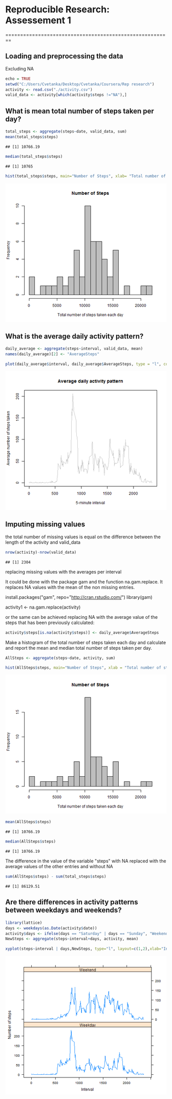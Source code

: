 # Reproducible Research: Assessement 1
========================================================


## Loading and preprocessing the data
  Excluding NA

```r
echo = TRUE
setwd("C:/Users/Cvetanka/Desktop/Cvetanka/Coursera/Rep research")
activity <- read.csv("./activity.csv")
valid_data <- activity[which(activity$steps !="NA"),]
```
## What is mean total number of steps taken per day?


```r
total_steps <- aggregate(steps~date, valid_data, sum)
mean(total_steps$steps)
```

```
## [1] 10766.19
```

```r
median(total_steps$steps)
```

```
## [1] 10765
```



```r
hist(total_steps$steps, main="Number of Steps", xlab= "Total number of steps taken each day", col = "gray",breaks=30)
```

![plot of chunk firstplot](figure/firstplot-1.png) 

## What is the average daily activity pattern?



```r
daily_average <- aggregate(steps~interval, valid_data, mean)
names(daily_average)[2] <- "AverageSteps" 
```


```r
plot(daily_average$interval, daily_average$AverageSteps, type = "l", col = "gray", main = "Average daily activity pattern", xlab="5-minute interval", ylab="Average number of steps taken")
```

![plot of chunk secondplot](figure/secondplot-1.png) 

## Imputing missing values
the total number of missing values is equal on the difference between the length of the activity and valid_data

```r
nrow(activity)-nrow(valid_data)
```

```
## [1] 2304
```
replacing missing values with the averages per interval

It could be done with the package gam and the function na.gam.replace. It replaces NA values with the mean of the non missing entries.

install.packages("gam", repo="http://cran.rstudio.com/")
library(gam)

activity1 <- na.gam.replace(activity)


or the same can be achieved replacing NA with the average value of the steps that has been previously calculated:


```r
activity$steps[is.na(activity$steps)] <- daily_average$AverageSteps
```

Make a histogram of the total number of steps taken each day and calculate and report the mean and median total number of
steps taken per day. 

```r
AllSteps <- aggregate(steps~date, activity, sum)
```


```r
hist(AllSteps$steps, main="Number of Steps", xlab = "Total number of steps taken each day", col = "gray", breaks = 30)
```

![plot of chunk thirdtplot](figure/thirdtplot-1.png) 

```r
mean(AllSteps$steps)
```

```
## [1] 10766.19
```

```r
median(AllSteps$steps)
```

```
## [1] 10766.19
```
The difference in the value of the variable "steps" with NA replaced with the average values of the other entries and without NA

```r
sum(AllSteps$steps) - sum(total_steps$steps)
```

```
## [1] 86129.51
```

## Are there differences in activity patterns between weekdays and weekends?


```r
library(lattice)
days <- weekdays(as.Date(activity$date))
activity$days <- ifelse(days == "Saturday" | days == "Sunday", "Weekend", "Weekday")
NewSteps <- aggregate(steps~interval+days, activity, mean)
```


```r
xyplot(steps~interval | days,NewSteps, type="l", layout=c(1,2),xlab="Interval",ylab = "Number of steps")
```

![plot of chunk fourthtplot](figure/fourthtplot-1.png) 

